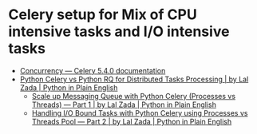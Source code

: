 # Celery setup for Mix of CPU intensive tasks and I/O intensive tasks

- [Concurrency — Celery 5.4.0 documentation](https://docs.celeryq.dev/en/stable/userguide/concurrency/index.html)
- [Python Celery vs Python RQ for Distributed Tasks Processing | by Lal Zada | Python in Plain English](https://python.plainenglish.io/python-celery-vs-python-rq-for-distributed-tasks-processing-20041c346e6)
  - [Scale up Messaging Queue with Python Celery (Processes vs Threads) — Part 1 | by Lal Zada | Python in Plain English](https://python.plainenglish.io/scale-up-messaging-queue-with-python-celery-processes-vs-threads-402533be269e)
  - [Handling I/O Bound Tasks with Python Celery using Processes vs Threads Pool — Part 2 | by Lal Zada | Python in Plain English](https://python.plainenglish.io/handling-i-o-bound-tasks-with-python-celery-using-processes-vs-threads-pool-126a4875600d)
